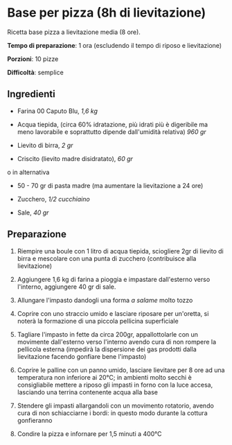 # Base per pizza (8h di lievitazione)

Ricetta base pizza a lievitazione media (8 ore).

**Tempo di preparazione**: 1 ora (escludendo il tempo di riposo e lievitazione)

**Porzioni**: 10 pizze

**Difficoltà**: semplice

## Ingredienti

- Farina 00 Caputo Blu, *1,6 kg*
- Acqua tiepida, (circa 60% idratazione, più idrati più è digeribile ma meno lavorabile e soprattutto dipende dall'umidità relativa) *960 gr*

- Lievito di birra, *2 gr*
- Criscito (lievito madre disidratato), *60 gr*

o in alternativa

- 50 - 70 gr di pasta madre (ma aumentare la lievitazione a 24 ore)

- Zucchero, *1/2 cucchiaino*
- Sale, *40 gr*

## Preparazione

1. Riempire una boule con 1 litro di acqua tiepida, sciogliere 2gr di lievito di birra e mescolare con una punta di zucchero (contribuisce alla lievitazione)

2. Aggiungere 1,6 kg di farina a pioggia e impastare dall'esterno verso l'interno, aggiungere 40 gr di sale.

3. Allungare l'impasto dandogli una forma *a salame* molto tozzo

4. Coprire con uno straccio umido e lasciare riposare per un'oretta, si noterà la formazione di una piccola pellicina superficiale 

5. Tagliare l'impasto in fette da circa 200gr, appallottolarle con un movimente dall'esterno verso l'interno avendo cura di non rompere la pellicola esterna (impedirà la dispersione dei gas prodotti dalla lievitazione facendo gonfiare bene l'impasto)

6. Coprire le palline con un panno umido, lasciare lievitare per 8 ore ad una temperatura non inferiore ai 20°C; in ambienti molto secchi è consigliabile mettere a riposo gli impasti in forno con la luce accesa, lasciando una terrina contenente acqua alla base

7. Stendere gli impasti allargandoli con un movimento rotatorio, avendo cura di non schiacciarne i bordi: in questo modo durante la cottura gonfieranno

8. Condire la pizza e infornare per 1,5 minuti a 400°C
